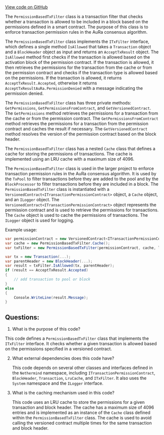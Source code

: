 [View code on GitHub](https://github.com/nethermindeth/nethermind/Nethermind.Consensus.AuRa/Transactions/TxPermissionFilter.cs)

The `PermissionBasedTxFilter` class is a transaction filter that checks whether a transaction is allowed to be included in a block based on the permissions defined in a smart contract. The purpose of this class is to enforce transaction permission rules in the AuRa consensus algorithm.

The `PermissionBasedTxFilter` class implements the `ITxFilter` interface, which defines a single method `IsAllowed` that takes a `Transaction` object and a `BlockHeader` object as input and returns an `AcceptTxResult` object. The `IsAllowed` method first checks if the transaction is allowed based on the activation block of the permission contract. If the transaction is allowed, it then retrieves the permissions for the transaction from the cache or from the permission contract and checks if the transaction type is allowed based on the permissions. If the transaction is allowed, it returns `AcceptTxResult.Accepted`, otherwise it returns `AcceptTxResultAuRa.PermissionDenied` with a message indicating the permission denied.

The `PermissionBasedTxFilter` class has three private methods: `GetPermissions`, `GetPermissionsFromContract`, and `GetVersionedContract`. The `GetPermissions` method retrieves the permissions for a transaction from the cache or from the permission contract. The `GetPermissionsFromContract` method retrieves the permissions for a transaction from the permission contract and caches the result if necessary. The `GetVersionedContract` method resolves the version of the permission contract based on the block header.

The `PermissionBasedTxFilter` class has a nested `Cache` class that defines a cache for storing the permissions of transactions. The cache is implemented using an LRU cache with a maximum size of 4096.

The `PermissionBasedTxFilter` class is used in the larger project to enforce transaction permission rules in the AuRa consensus algorithm. It is used by the `TxPool` to filter transactions before they are added to the pool and by the `BlockProcessor` to filter transactions before they are included in a block. The `PermissionBasedTxFilter` class is instantiated with a `VersionedContract<ITransactionPermissionContract>` object, a `Cache` object, and an `ILogger` object. The `VersionedContract<ITransactionPermissionContract>` object represents the permission contract and is used to retrieve the permissions for transactions. The `Cache` object is used to cache the permissions of transactions. The `ILogger` object is used for logging. 

Example usage:

```csharp
var permissionContract = new VersionedContract<ITransactionPermissionContract>(contractAddress, web3, logger);
var cache = new PermissionBasedTxFilter.Cache();
var txFilter = new PermissionBasedTxFilter(permissionContract, cache, logger);

var tx = new Transaction(...);
var parentHeader = new BlockHeader(...);
var result = txFilter.IsAllowed(tx, parentHeader);
if (result == AcceptTxResult.Accepted)
{
    // add transaction to pool or block
}
else
{
    Console.WriteLine(result.Message);
}
```
## Questions: 
 1. What is the purpose of this code?
   
   This code defines a `PermissionBasedTxFilter` class that implements the `ITxFilter` interface. It checks whether a given transaction is allowed based on the permissions specified in a versioned contract.

2. What external dependencies does this code have?
   
   This code depends on several other classes and interfaces defined in the `Nethermind` namespace, including `ITransactionPermissionContract`, `BlockHeader`, `Transaction`, `LruCache`, and `ITxFilter`. It also uses the `System` namespace and the `ILogger` interface.

3. What is the caching mechanism used in this code?
   
   This code uses an LRU cache to store the permissions for a given transaction and block header. The cache has a maximum size of 4096 entries and is implemented as an instance of the `Cache` class defined within the `PermissionBasedTxFilter` class. The cache is used to avoid calling the versioned contract multiple times for the same transaction and block header.